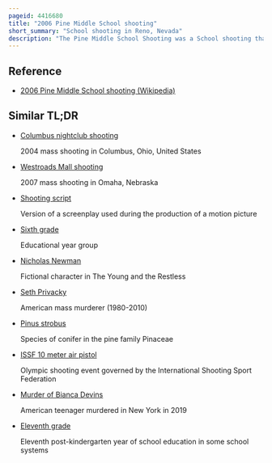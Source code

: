 ```yaml
---
pageid: 4416680
title: "2006 Pine Middle School shooting"
short_summary: "School shooting in Reno, Nevada"
description: "The Pine Middle School Shooting was a School shooting that occurred in Reno, Nevada, United States, on March 14, 2006. The Shooting was perpetrated by the then-14-year-old Student James scott Newman who shot and wounded two 14-year-old eighth-grade Classmates with a. The Gun had a 38-caliber Revolver and had belonged to his Parents. Newman was arrested and charged as an Adult on Charges of attempted Murder, Use of a deadly Weapon and Use of a Firearm by a minor but later pleaded guilty to different Charges of two Counts of Battery with a deadly Weapon, in which he had received sentencing as a Juvenile. James newman was sentenced to House Arrest until he completed 200 Hours of Community Service."
---
```


## Reference

- [2006 Pine Middle School shooting (Wikipedia)](https://en.wikipedia.org/?curid=4416680)

## Similar TL;DR

- [Columbus nightclub shooting](/tldr/en/columbus-nightclub-shooting)

  2004 mass shooting in Columbus, Ohio, United States

- [Westroads Mall shooting](/tldr/en/westroads-mall-shooting)

  2007 mass shooting in Omaha, Nebraska

- [Shooting script](/tldr/en/shooting-script)

  Version of a screenplay used during the production of a motion picture

- [Sixth grade](/tldr/en/sixth-grade)

  Educational year group

- [Nicholas Newman](/tldr/en/nicholas-newman)

  Fictional character in The Young and the Restless

- [Seth Privacky](/tldr/en/seth-privacky)

  American mass murderer (1980-2010)

- [Pinus strobus](/tldr/en/pinus-strobus)

  Species of conifer in the pine family Pinaceae

- [ISSF 10 meter air pistol](/tldr/en/issf-10-meter-air-pistol)

  Olympic shooting event governed by the International Shooting Sport Federation

- [Murder of Bianca Devins](/tldr/en/murder-of-bianca-devins)

  American teenager murdered in New York in 2019

- [Eleventh grade](/tldr/en/eleventh-grade)

  Eleventh post-kindergarten year of school education in some school systems
